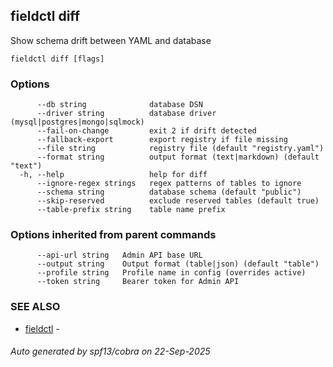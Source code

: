 ## fieldctl diff

Show schema drift between YAML and database

```
fieldctl diff [flags]
```

### Options

```
      --db string              database DSN
      --driver string          database driver (mysql|postgres|mongo|sqlmock)
      --fail-on-change         exit 2 if drift detected
      --fallback-export        export registry if file missing
      --file string            registry file (default "registry.yaml")
      --format string          output format (text|markdown) (default "text")
  -h, --help                   help for diff
      --ignore-regex strings   regex patterns of tables to ignore
      --schema string          database schema (default "public")
      --skip-reserved          exclude reserved tables (default true)
      --table-prefix string    table name prefix
```

### Options inherited from parent commands

```
      --api-url string   Admin API base URL
      --output string    Output format (table|json) (default "table")
      --profile string   Profile name in config (overrides active)
      --token string     Bearer token for Admin API
```

### SEE ALSO

* [fieldctl](fieldctl.md)	 - 

###### Auto generated by spf13/cobra on 22-Sep-2025
